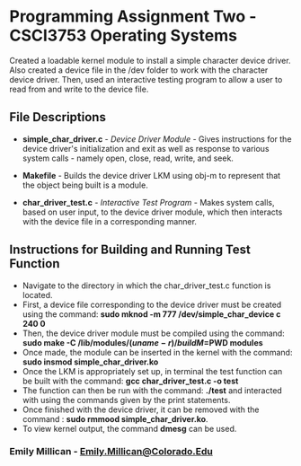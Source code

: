 # Programming Assignment Two - CSCI3753 Operating Systems

Created a loadable kernel module to install a simple character device driver. Also created a device file  in the /dev folder to work with the character device driver. Then, used an interactive testing program to allow a user to read from and write to the device file.

## File Descriptions

* **simple_char_driver.c** - *Device Driver Module*  - Gives instructions for the device driver's initialization and exit as well as response to various system calls - namely open, close, read, write, and seek.  

* **Makefile** - Builds the device driver LKM using obj-m to represent that the object being built is a module.

* **char_driver_test.c** - *Interactive Test Program* - Makes system calls, based on user input, to the device driver module, which then interacts with the device file in a corresponding manner.


## Instructions for Building and Running Test Function
* Navigate to the directory in which the char_driver_test.c function is located.
* First, a device file corresponding to the device driver must be created using the command: **sudo mknod -m 777 /dev/simple_char_device c 240 0**
* Then, the device driver module must be compiled using the command: **sudo make -C /lib/modules/$(uname -r)/build M=$PWD modules**
* Once made, the module can be inserted in the kernel with the command: **sudo insmod simple_char_driver.ko**
* Once the LKM is appropriately set up, in terminal the test function can be built with the command: **gcc char_driver_test.c -o test**
* The function can then be run with the command: **./test**  and interacted with using the commands given by the print statements.
* Once finished with the device driver, it can be removed with the command : **sudo rmmood simple_char_driver.ko**.
* To view kernel output, the command **dmesg** can be used.


### Emily Millican - Emily.Millican@Colorado.Edu
